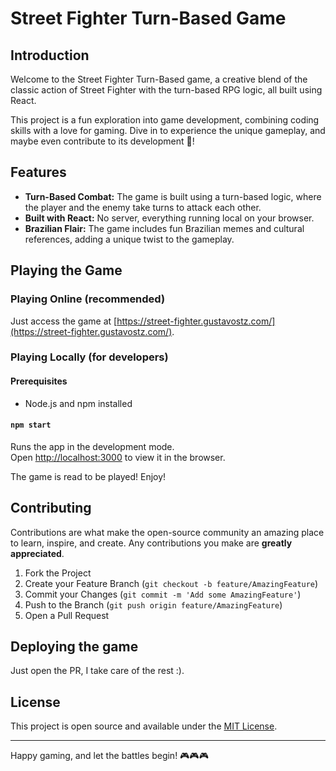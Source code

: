 # Street Fighter Turn-Based Game

## Introduction
Welcome to the Street Fighter Turn-Based game, a creative blend of the classic action of Street Fighter with the turn-based RPG logic, all built using React. 

This project is a fun exploration into game development, combining coding skills with a love for gaming. Dive in to experience the unique gameplay, and maybe even contribute to its development 🙂!

## Features
- **Turn-Based Combat:** The game is built using a turn-based logic, where the player and the enemy take turns to attack each other.
- **Built with React:** No server, everything running local on your browser.
- **Brazilian Flair:** The game includes fun Brazilian memes and cultural references, adding a unique twist to the gameplay.

## Playing the Game

### Playing Online (recommended)

Just access the game at [https://street-fighter.gustavostz.com/](https://street-fighter.gustavostz.com/).

### Playing Locally (for developers)

#### Prerequisites
- Node.js and npm installed

#### `npm start`

Runs the app in the development mode.<br />
Open [http://localhost:3000](http://localhost:3000) to view it in the browser.

The game is read to be played! Enjoy!

## Contributing
Contributions are what make the open-source community an amazing place to learn, inspire, and create. Any contributions you make are **greatly appreciated**.

1. Fork the Project
2. Create your Feature Branch (`git checkout -b feature/AmazingFeature`)
3. Commit your Changes (`git commit -m 'Add some AmazingFeature'`)
4. Push to the Branch (`git push origin feature/AmazingFeature`)
5. Open a Pull Request

## Deploying the game 

Just open the PR, I take care of the rest :).

## License

This project is open source and available under the [MIT License](/LICENSE).

---

Happy gaming, and let the battles begin! 🎮🎮🎮